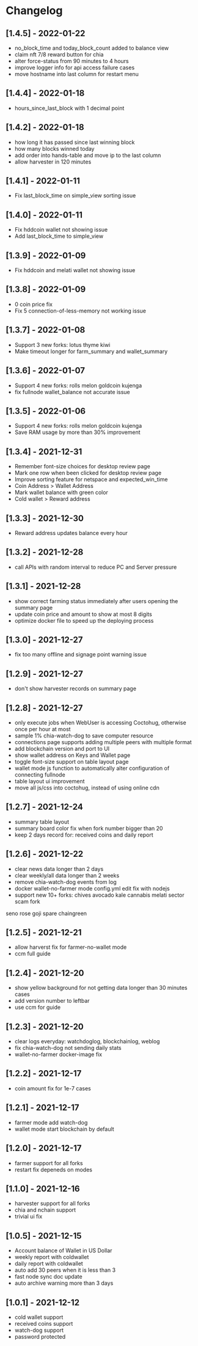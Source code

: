 # Changelog

## [1.4.5] - 2022-01-22
- no_block_time and today_block_count added to balance view
- claim nft 7/8 reward button for chia
- alter force-status from 90 minutes to 4 hours
- improve logger info for api access failure cases
- move hostname into last column for restart menu

## [1.4.4] - 2022-01-18
- hours_since_last_block with 1 decimal point

## [1.4.2] - 2022-01-18
- how long it has passed since last winning block
- how many blocks winned today
- add order into hands-table and move ip to the last column
- allow harvester in 120 minutes

## [1.4.1] - 2022-01-11
- Fix last_block_time on simple_view sorting issue

## [1.4.0] - 2022-01-11
- Fix hddcoin wallet not showing issue
- Add last_block_time to simple_view

## [1.3.9] - 2022-01-09
- Fix hddcoin and melati wallet not showing issue

## [1.3.8] - 2022-01-09
- 0 coin price fix
- Fix 5 connection-of-less-memory not working issue

## [1.3.7] - 2022-01-08
- Support 3 new forks: lotus thyme kiwi
- Make timeout longer for farm_summary and wallet_summary

## [1.3.6] - 2022-01-07
- Support 4 new forks: rolls melon goldcoin kujenga
- fix fullnode wallet_balance not accurate issue

## [1.3.5] - 2022-01-06
- Support 4 new forks: rolls melon goldcoin kujenga
- Save RAM usage by more than 30% improvement

## [1.3.4] - 2021-12-31
- Remember font-size choices for desktop review page
- Mark one row when been clicked for desktop review page
- Improve sorting feature for netspace and expected_win_time
- Coin Address > Wallet Address
- Mark wallet balance with green color
- Cold wallet > Reward address

## [1.3.3] - 2021-12-30
- Reward address updates balance every hour
  
## [1.3.2] - 2021-12-28
- call APIs with random interval to reduce PC and Server pressure

## [1.3.1] - 2021-12-28
- show correct farming status immediately after users opening the summary page
- update coin price and amount to show at most 8 digits
- optimize docker file to speed up the deploying process
  
## [1.3.0] - 2021-12-27
- fix too many offline and signage point warning issue

## [1.2.9] - 2021-12-27
- don't show harvester records on summary page

## [1.2.8] - 2021-12-27
- only execute jobs when WebUser is accessing Coctohug, otherwise once per hour at most
- sample 1% chia-watch-dog to save computer resource
- connections page supports adding multiple peers with multiple format
- add blockchain version and port to UI
- show wallet address on Keys and Wallet page
- toggle font-size support on table layout page
- wallet mode js function to automatically alter configuration of connecting fullnode
- table layout ui improvement
- move all js/css into coctohug, instead of using online cdn

## [1.2.7] - 2021-12-24
- summary table layout
- summary board color fix when fork number bigger than 20
- keep 2 days record for: received coins and daily report

## [1.2.6] - 2021-12-22
- clear news data longer than 2 days
- clear weekly/all data longer than 2 weeks
- remove chia-watch-dog events from log
- docker wallet-no-farmer mode config.yml edit fix with nodejs
- support new 10+ forks:
chives
avocado
kale
cannabis
melati
sector
scam
fork

seno
rose
goji
spare
chaingreen

## [1.2.5] - 2021-12-21
- allow harverst fix for farmer-no-wallet mode
- ccm full guide

## [1.2.4] - 2021-12-20
- show yellow background for not getting data longer than 30 minutes cases
- add version number to leftbar
- use ccm for guide

## [1.2.3] - 2021-12-20
- clear logs everyday: watchdoglog, blockchainlog, weblog
- fix chia-watch-dog not sending daily stats
- wallet-no-farmer docker-image fix

## [1.2.2] - 2021-12-17
- coin amount fix for 1e-7 cases

## [1.2.1] - 2021-12-17
- farmer mode add watch-dog
- wallet mode start blockchain by default

## [1.2.0] - 2021-12-17
- farmer support for all forks
- restart fix depeneds on modes

## [1.1.0] - 2021-12-16
- harvester support for all forks
- chia and nchain support
- trivial ui fix

## [1.0.5] - 2021-12-15
- Account balance of Wallet in US Dollar
- weekly report with coldwallet
- daily report with coldwallet
- auto add 30 peers when it is less than 3
- fast node sync doc update
- auto archive warning more than 3 days

## [1.0.1] - 2021-12-12
- cold wallet support
- received coins support
- watch-dog support
- password protected